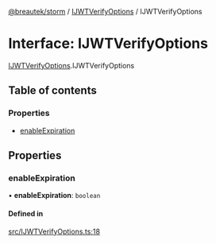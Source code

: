 [@breautek/storm](../README.md) / [IJWTVerifyOptions](../modules/IJWTVerifyOptions.md) / IJWTVerifyOptions

# Interface: IJWTVerifyOptions

[IJWTVerifyOptions](../modules/IJWTVerifyOptions.md).IJWTVerifyOptions

## Table of contents

### Properties

- [enableExpiration](IJWTVerifyOptions.IJWTVerifyOptions-1.md#enableexpiration)

## Properties

### enableExpiration

• **enableExpiration**: `boolean`

#### Defined in

[src/IJWTVerifyOptions.ts:18](https://github.com/breautek/storm/blob/7b25240/src/IJWTVerifyOptions.ts#L18)
